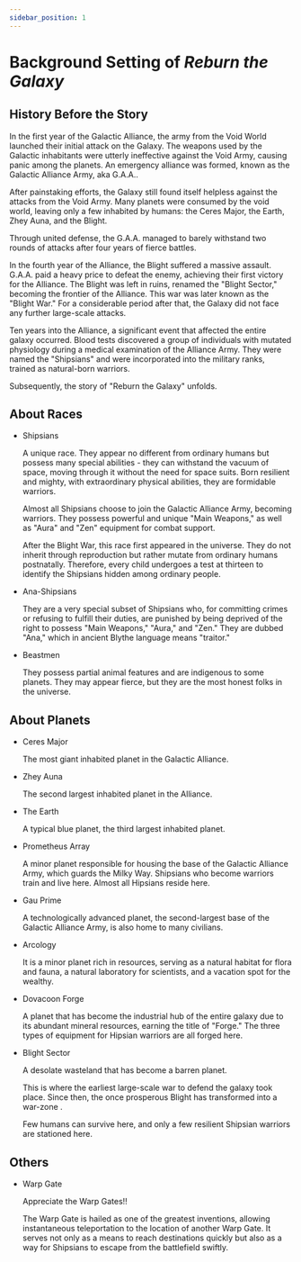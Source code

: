```yaml
---
sidebar_position: 1
---
```


# Background Setting of *Reburn the Galaxy*

## History Before the Story

In the first year of the Galactic Alliance, the army from the Void World launched their initial attack on the Galaxy. The weapons used by the Galactic inhabitants were utterly ineffective against the Void Army, causing panic among the planets. An emergency alliance was formed, known as the Galactic Alliance Army, aka G.A.A..

After painstaking efforts, the Galaxy still found itself helpless against the attacks from the Void Army. Many planets were consumed by the void world, leaving only a few inhabited by humans: the Ceres Major, the Earth, Zhey Auna, and the Blight. 

Through united defense, the G.A.A. managed to barely withstand two rounds of attacks after four years of fierce battles.

In the fourth year of the Alliance, the Blight suffered a massive assault. G.A.A. paid a heavy price to defeat the enemy, achieving their first victory for the Alliance. The Blight was left in ruins, renamed the "Blight Sector," becoming the frontier of the Alliance. This war was later known as the "Blight War." For a considerable period after that, the Galaxy did not face any further large-scale attacks.

Ten years into the Alliance, a significant event that affected the entire galaxy occurred. Blood tests discovered a group of individuals with mutated physiology during a medical examination of the Alliance Army. They were named the "Shipsians" and were incorporated into the military ranks, trained as natural-born warriors.

Subsequently, the story of "Reburn the Galaxy" unfolds.

## About Races

- Shipsians

    A unique race. They appear no different from ordinary humans but possess many special abilities - they can withstand the vacuum of space, moving through it without the need for space suits. Born resilient and mighty, with extraordinary physical abilities, they are formidable warriors.

    Almost all Shipsians choose to join the Galactic Alliance Army, becoming warriors. They possess powerful and unique "Main Weapons," as well as "Aura" and "Zen" equipment for combat support.

    After the Blight War, this race first appeared in the universe. They do not inherit through reproduction but rather mutate from ordinary humans postnatally. Therefore, every child undergoes a test at thirteen to identify the Shipsians hidden among ordinary people.

- Ana-Shipsians

    They are a very special subset of Shipsians who, for committing crimes or refusing to fulfill their duties, are punished by being deprived of the right to possess "Main Weapons," "Aura," and "Zen." They are dubbed "Ana," which in ancient Blythe language means "traitor."

- Beastmen

    They possess partial animal features and are indigenous to some planets. They may appear fierce, but they are the most honest folks in the universe.

## About Planets

- Ceres Major 

    The most giant inhabited planet in the Galactic Alliance.

- Zhey Auna

    The second largest inhabited planet in the Alliance.

- The Earth

    A typical blue planet, the third largest inhabited planet.

- Prometheus Array

    A minor planet responsible for housing the base of the Galactic Alliance Army, which guards the Milky Way. Shipsians who become warriors train and live here. Almost all Hipsians reside here.

- Gau Prime

    A technologically advanced planet, the second-largest base of the Galactic Alliance Army, is also home to many civilians.

- Arcology

    It is a minor planet rich in resources, serving as a natural habitat for flora and fauna, a natural laboratory for scientists, and a vacation spot for the wealthy.

- Dovacoon Forge

    A planet that has become the industrial hub of the entire galaxy due to its abundant mineral resources, earning the title of "Forge." The three types of equipment for Hipsian warriors are all forged here.

- Blight Sector

    A desolate wasteland that has become a barren planet.

    This is where the earliest large-scale war to defend the galaxy took place. Since then, the once prosperous Blight has transformed into a war-zone .

    Few humans can survive here, and only a few resilient Shipsian warriors are stationed here.

## Others

- Warp Gate

    Appreciate the Warp Gates!!

    The Warp Gate is hailed as one of the greatest inventions, allowing instantaneous teleportation to the location of another Warp Gate. It serves not only as a means to reach destinations quickly but also as a way for Shipsians to escape from the battlefield swiftly.
